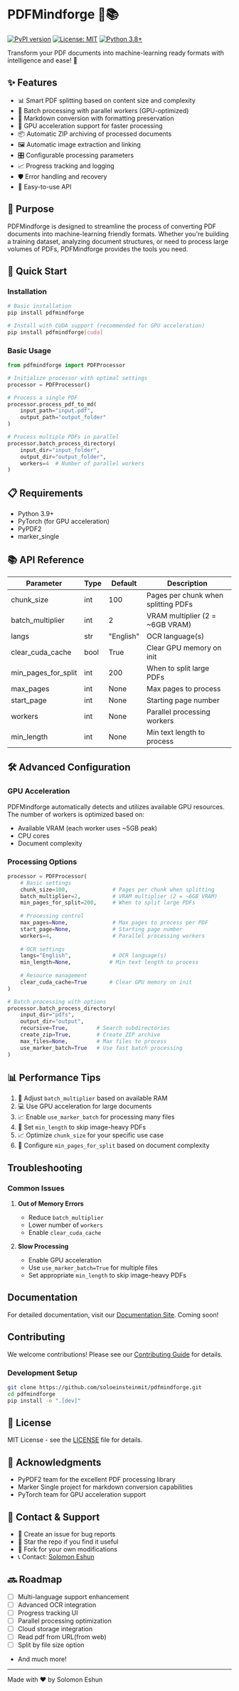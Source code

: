 # PDFMindforge 🔄📚

[![PyPI version](https://badge.fury.io/py/pdfmindforge.svg)](https://badge.fury.io/py/pdfmindforge)
[![License: MIT](https://img.shields.io/badge/License-MIT-yellow.svg)](https://opensource.org/licenses/MIT)
[![Python 3.8+](https://img.shields.io/badge/python-3.9+-blue.svg)](https://www.python.org/downloads/release/python-390/)

Transform your PDF documents into machine-learning ready formats with intelligence and ease! 🚀

## ✨ Features

- 📊 Smart PDF splitting based on content size and complexity
- 🔄 Batch processing with parallel workers (GPU-optimized)
- 🎯 Markdown conversion with formatting preservation
- 💨 GPU acceleration support for faster processing
- 📦 Automatic ZIP archiving of processed documents
- 🖼️ Automatic image extraction and linking
- 🎛️ Configurable processing parameters
- 📈 Progress tracking and logging
- 🛡️ Error handling and recovery
- 🔧 Easy-to-use API

## 🎯 Purpose

PDFMindforge is designed to streamline the process of converting PDF documents into machine-learning friendly formats. Whether you're building a training dataset, analyzing document structures, or need to process large volumes of PDFs, PDFMindforge provides the tools you need.

## 🚀 Quick Start

### Installation

```bash
# Basic installation
pip install pdfmindforge

# Install with CUDA support (recommended for GPU acceleration)
pip install pdfmindforge[cuda]
```

### Basic Usage

```python
from pdfmindforge import PDFProcessor

# Initialize processor with optimal settings
processor = PDFProcessor()

# Process a single PDF
processor.process_pdf_to_md(
    input_path="input.pdf",
    output_path="output_folder"
)

# Process multiple PDFs in parallel
processor.batch_process_directory(
    input_dir="input_folder",
    output_dir="output_folder",
    workers=4  # Number of parallel workers
)
```

## 📋 Requirements

- Python 3.9+
- PyTorch (for GPU acceleration)
- PyPDF2
- marker_single

## 📚 API Reference

| Parameter | Type | Default | Description |
|-----------|------|---------|-------------|
| chunk_size | int | 100 | Pages per chunk when splitting PDFs |
| batch_multiplier | int | 2 | VRAM multiplier (2 = ~6GB VRAM) |
| langs | str | "English" | OCR language(s) |
| clear_cuda_cache | bool | True | Clear GPU memory on init |
| min_pages_for_split | int | 200 | When to split large PDFs |
| max_pages | int | None | Max pages to process |
| start_page | int | None | Starting page number |
| workers | int | None | Parallel processing workers |
| min_length | int | None | Min text length to process |

## 🛠️ Advanced Configuration

### GPU Acceleration

PDFMindforge automatically detects and utilizes available GPU resources. The number of workers is optimized based on:
- Available VRAM (each worker uses ~5GB peak)
- CPU cores
- Document complexity

### Processing Options

```python
processor = PDFProcessor(
    # Basic settings
    chunk_size=100,              # Pages per chunk when splitting
    batch_multiplier=2,          # VRAM multiplier (2 = ~6GB VRAM)
    min_pages_for_split=200,     # When to split large PDFs
    
    # Processing control
    max_pages=None,              # Max pages to process per PDF
    start_page=None,             # Starting page number
    workers=4,                   # Parallel processing workers
    
    # OCR settings
    langs="English",             # OCR language(s)
    min_length=None,            # Min text length to process
    
    # Resource management
    clear_cuda_cache=True       # Clear GPU memory on init
)

# Batch processing with options
processor.batch_process_directory(
    input_dir="pdfs",
    output_dir="output",
    recursive=True,         # Search subdirectories
    create_zip=True,        # Create ZIP archive
    max_files=None,         # Max files to process
    use_marker_batch=True   # Use fast batch processing
)
```

## 📊 Performance Tips

1. 🚀 Adjust `batch_multiplier` based on available RAM
2. 💻 Use GPU acceleration for large documents
3. 📈 Enable `use_marker_batch` for processing many files
4. 🔧 Set `min_length` to skip image-heavy PDFs
5. 📈 Optimize `chunk_size` for your specific use case
6. 🔧 Configure `min_pages_for_split` based on document complexity

## Troubleshooting

### Common Issues

1. **Out of Memory Errors**
   - Reduce `batch_multiplier`
   - Lower number of `workers`
   - Enable `clear_cuda_cache`

2. **Slow Processing**
   - Enable GPU acceleration
   - Use `use_marker_batch=True` for multiple files
   - Set appropriate `min_length` to skip image-heavy PDFs

## Documentation

For detailed documentation, visit our [Documentation Site](https://docs.pdfmindforge.com). Coming soon!

## Contributing

We welcome contributions! Please see our [Contributing Guide](CONTRIBUTING.md) for details.

### Development Setup

```bash
git clone https://github.com/soloeinsteinmit/pdfmindforge.git
cd pdfmindforge
pip install -e ".[dev]"
```

## 📝 License

MIT License - see the [LICENSE](LICENSE) file for details.

## 🙏 Acknowledgments

- PyPDF2 team for the excellent PDF processing library
- Marker Single project for markdown conversion capabilities
- PyTorch team for GPU acceleration support

## 📮 Contact & Support

- 📧 Create an issue for bug reports
- 🌟 Star the repo if you find it useful
- 🔄 Fork for your own modifications
- 📞 Contact: [Solomon Eshun](mailto:solomoneshun373@gmail.com)

## 🔜 Roadmap

- [ ] Multi-language support enhancement
- [ ] Advanced OCR integration
- [ ] Progress tracking UI
- [ ] Parallel processing optimization
- [ ] Cloud storage integration
- [ ] Read pdf from URL(from web)
- [ ] Split by file size option
- And much more!

---

Made with ❤️ by Solomon Eshun

